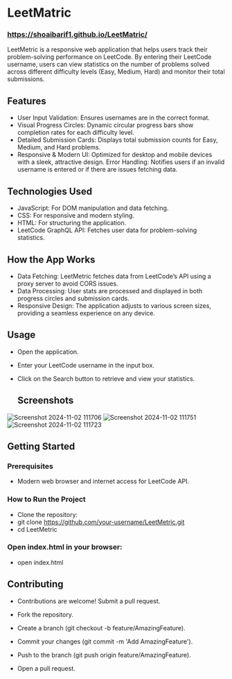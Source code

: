 # LeetMatric
### https://shoaibarif1.github.io/LeetMatric/

LeetMetric is a responsive web application that helps users track their problem-solving performance on LeetCode. By entering their LeetCode username, users can view statistics on the number of problems solved across different difficulty levels (Easy, Medium, Hard) and monitor their total submissions.

## Features

* User Input Validation: Ensures usernames are in the correct format.
* Visual Progress Circles: Dynamic circular progress bars show completion rates for each difficulty level.
* Detailed Submission Cards: Displays total submission counts for Easy, Medium, and Hard problems.
* Responsive & Modern UI: Optimized for desktop and mobile devices with a sleek, attractive design.
Error Handling: Notifies users if an invalid username is entered or if there are issues fetching data.

## Technologies Used
* JavaScript: For DOM manipulation and data fetching.
* CSS: For responsive and modern styling.
* HTML: For structuring the application.
* LeetCode GraphQL API: Fetches user data for problem-solving statistics.


## How the App Works

* Data Fetching: LeetMetric fetches data from LeetCode’s API using a proxy server to avoid CORS issues.
* Data Processing: User stats are processed and displayed in both progress circles and submission cards.
* Responsive Design: The application adjusts to various screen sizes, providing a seamless experience on any device.

## Usage
* Open the application.
* Enter your LeetCode username in the input box.
* Click on the Search button to retrieve and view your statistics.


  ## Screenshots
![Screenshot 2024-11-02 111706](https://github.com/user-attachments/assets/303753ac-9b94-49ca-91b9-fdd21a6d21c7)
![Screenshot 2024-11-02 111751](https://github.com/user-attachments/assets/bc8c3303-e044-4cd5-ad98-ada3397db7b4)
![Screenshot 2024-11-02 111723](https://github.com/user-attachments/assets/0101cc8b-d334-4b9f-931e-14feaf918ce9)

## Getting Started
### Prerequisites
* Modern web browser and internet access for LeetCode API.
  
### How to Run the Project

* Clone the repository:
* git clone https://github.com/your-username/LeetMetric.git
* cd LeetMetric


### Open index.html in your browser:
* open index.html

## Contributing
* Contributions are welcome! Submit a pull request.

* Fork the repository.
* Create a branch (git checkout -b feature/AmazingFeature).
* Commit your changes (git commit -m 'Add AmazingFeature').
* Push to the branch (git push origin feature/AmazingFeature).
* Open a pull request.
